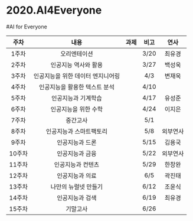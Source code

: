 # 2020.AI4Everyone
#AI for Everyone

| 주차 | 내용 | 과제 | 비고 | 연사 | 
|:--:|:--:|:--:|:--:|:--:|
| 1주차 | 오리엔테이션 |  | 3/20 | 최유경 | 
| 2주차 | 인공지능 역사와 활용 | | 3/27 | 백성욱 | 
| 3주차 | 인공지능을 위한 데이터 엔지니어링 | | 4/3 | 변재욱 | 
| 4주차 | 인공지능을 활용한 텍스트 분석 | | 4/10 | 
| 5주차 | 인공지능과 기계학습 | | 4/17 | 유성준 | 
| 6주차 | 인공지능을 위한 수학 | | 4/24 | 이지은 | 
| 7주차 | 중간고사 | | 5/1 |  |
| 8주차 | 인공지능과 스마트팩토리 | | 5/8 | 외부연사 | 
| 9주차 | 인공지능과 드론 | | 5/15 |  김용국 | 
| 10주차 | 인공지능과 금융 | | 5/22 |  외부연사 | 
| 11주차 | 인공지능과 컨텐츠 | | 5/29 | 한창완 | 
| 12주차 | 인공지능과 의료 | | 6/5 | 곽진태 | 
| 13주차 | 나만의 뉴럴넷 만들기 | | 6/12 | 조윤식 | 
| 14주차 | 인공지능과 검색 | | 6/19 | 최유경 | 
| 15주차 | 기말고사 | | 6/26 |  | 


